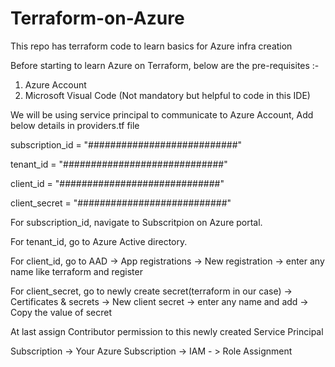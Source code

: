 # Terraform-on-Azure
This repo has terraform code to learn basics for Azure infra creation

Before starting to learn Azure on Terraform, below are the pre-requisites :-
1. Azure Account
2. Microsoft Visual Code (Not mandatory but helpful to code in this IDE)

We will be using service principal to communicate to Azure Account, Add below details in providers.tf file

subscription_id = "###########################"

tenant_id = "#############################"

client_id = "#############################" 

client_secret = "###########################"

For subscription_id, navigate to Subscritpion on Azure portal.

For tenant_id, go to Azure Active directory.

For client_id, go to AAD -> App registrations -> New registration -> enter any name like terraform and register

For client_secret, go to newly create secret(terraform in our case) -> Certificates & secrets -> New client secret -> enter any name and add -> Copy the value of secret

At last assign Contributor permission to this newly created Service Principal

Subscription -> Your Azure Subscription -> IAM - > Role Assignment
